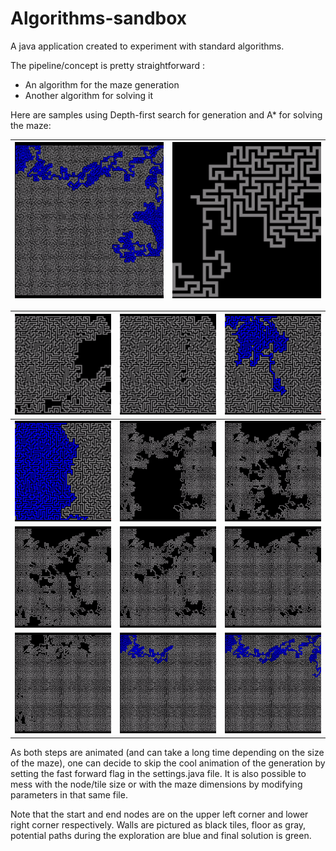 # Algorithms-sandbox

A java application created to experiment with standard algorithms. 

The pipeline/concept is pretty straightforward : 
- An algorithm for the maze generation
- Another algorithm for solving it

Here are samples using Depth-first search for generation and A* for solving the maze:

| ![](media/13.gif) | ![](media/14.gif) |
|------------|----------------|

| ![](media/1.gif) | ![](media/2.gif) | ![](media/3.gif) |
|----------------------------------------------|---------------------------------------------------|------------------------------------------------------|
| ![](media/4.gif) | ![](media/5.gif) | ![](media/6.gif) |
| ![](media/7.gif) | ![](media/8.gif) | ![](media/9.gif) |
| ![](media/10.gif) | ![](media/11.gif) | ![](media/12.gif) |

As both steps are animated (and can take a long time depending on the size of the maze), one can decide to skip the cool animation of the generation by setting the fast forward flag in the settings.java file. It is also possible to mess with the node/tile size or with the maze dimensions by modifying parameters in that same file.

Note that the start and end nodes are on the upper left corner and lower right corner respectively. Walls are pictured as black tiles, floor as gray, potential paths during the exploration are blue and final solution is green.
